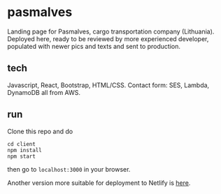# pasmalves

Landing page for Pasmalves, cargo transportation company (Lithuania). Deployed here, ready to be reviewed by more experienced developer, populated with newer pics and texts and sent to production.

## tech

Javascript, React, Bootstrap, HTML/CSS. Contact form: SES, Lambda, DynamoDB all from AWS.

## run

Clone this repo and do 

```
cd client
npm install
npm start
``` 

then go to ```localhost:3000``` in your browser.

Another version more suitable for deployment to Netlify is [here](https://github.com/Gonciarov/pasmalves2).
